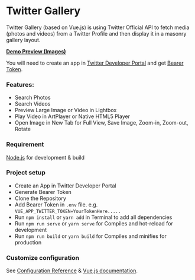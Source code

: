 # Twitter Gallery

Twitter Gallery (based on Vue.js) is using Twitter Official API to fetch media (photos and videos) from a Twitter Profile and then display it in a masonry gallery layout.

**[Demo Preview (Images)](https://pinboard.opera.com/view/da9b047c-8317-4432-8fbd-7a5d04f351d3)**

You will need to create an app in [Twitter Developer Portal](https://developer.twitter.com) and get [Bearer Token](https://i.imgur.com/tGBFcNq.png).

### Features:
- Search Photos
- Search Videos
- Preview Large Image or Video in Lightbox
- Play Video in ArtPlayer or Native HTML5 Player
- Open Image in New Tab for Full View, Save Image, Zoom-in, Zoom-out, Rotate

### Requirement
[Node.js](https://nodejs.org/en/download/) for development & build

### Project setup
- Create an App in Twitter Developer Portal
- Generate Bearer Token
- Clone the Repository
- Add Bearer Token in `.env` file. e.g. `VUE_APP_TWITTER_TOKEN=YourTokenHere.....`
- Run `npm install` or `yarn add` in Terminal to add all dependencies
- Run `npm run serve` or `yarn serve` for Compiles and hot-reload for development
- Run `npm run build` or `yarn build` for Compiles and minifies for production

### Customize configuration
See [Configuration Reference](https://cli.vuejs.org/config/) & [Vue.js documentation](https://vuejs.org/v2/guide/).
